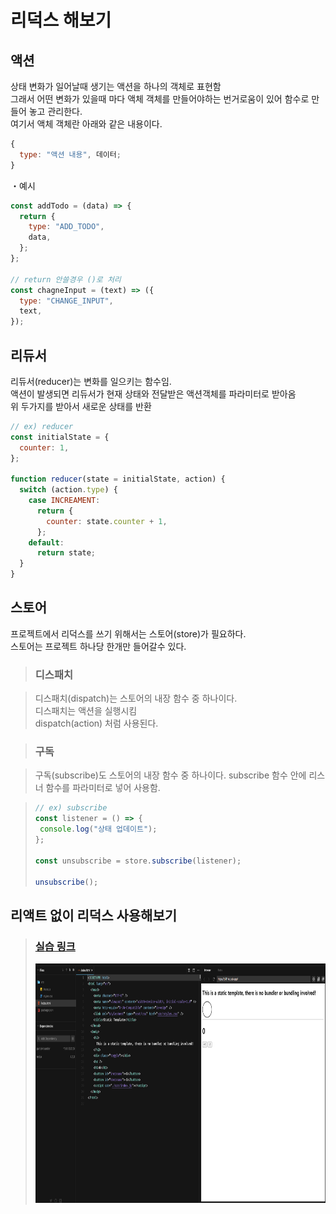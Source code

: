 # 리덕스 해보기

## 액션

상태 변화가 일어날때 생기는 액션을 하나의 객체로 표현함  
그래서 어떤 변화가 있을때 마다 액체 객체를 만들어야하는 번거로움이 있어 함수로 만들어 놓고 관리한다.  
여기서 액체 객체란 아래와 같은 내용이다.

```javascript
{
  type: "액션 내용", 데이터;
}
```

・예시

```javascript
const addTodo = (data) => {
  return {
    type: "ADD_TODO",
    data,
  };
};

// return 안쓸경우 ()로 처리
const chagneInput = (text) => ({
  type: "CHANGE_INPUT",
  text,
});
```

## 리듀서

리듀서(reducer)는 변화를 일으키는 함수임.  
액션이 발생되면 리듀서가 현재 상태와 전달받은 액션객체를 파라미터로 받아옴  
위 두가지를 받아서 새로운 상태를 반환

```javascript
// ex) reducer
const initialState = {
  counter: 1,
};

function reducer(state = initialState, action) {
  switch (action.type) {
    case INCREAMENT:
      return {
        counter: state.counter + 1,
      };
    default:
      return state;
  }
}
```

## 스토어

프로젝트에서 리덕스를 쓰기 위해서는 스토어(store)가 필요하다.  
스토어는 프로젝트 하나당 한개만 들어갈수 있다.

>### 디스패치

>디스패치(dispatch)는 스토어의 내장 함수 중 하나이다.  
>디스패치는 액션을 실행시킴  
>dispatch(action) 처럼 사용된다.

>### 구독

>구독(subscribe)도 스토어의 내장 함수 중 하나이다.
>subscribe 함수 안에 리스너 함수를 파라미터로 넣어 사용함.

>```javascript
>// ex) subscribe
>const listener = () => {
>  console.log("상태 업데이트");
>};
>
>const unsubscribe = store.subscribe(listener);
>
>unsubscribe();
>```

## 리액트 없이 리덕스 사용해보기
> ### [실습 링크](https://codesandbox.io/s/condescending-silence-p7l1kc?file=/index.html)
> <img src="https://raw.githubusercontent.com/jmeno1011/react-study-README/master/%EC%8B%A4%EC%8A%B5%EC%82%AC%EC%A7%84.PNG" width="782px" height="383px" title="px(픽셀) 크기 설정" alt="실습사진1"/>
